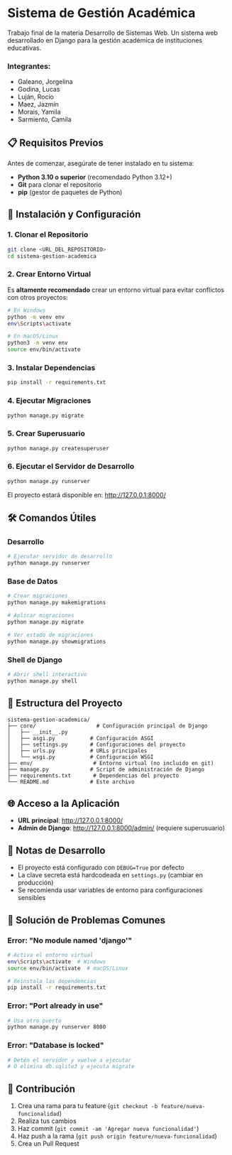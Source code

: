 # Sistema de Gestión Académica
Trabajo final de la materia Desarrollo de Sistemas Web. 
Un sistema web desarrollado en Django para la gestión académica de instituciones educativas.

### Integrantes:
- Galeano, Jorgelina
- Godina, Lucas
- Luján, Rocío
- Maez, Jazmín
- Morais, Yamila
- Sarmiento, Camila

## 📋 Requisitos Previos

Antes de comenzar, asegúrate de tener instalado en tu sistema:

- **Python 3.10 o superior** (recomendado Python 3.12+)
- **Git** para clonar el repositorio
- **pip** (gestor de paquetes de Python)

## 🚀 Instalación y Configuración

### 1. Clonar el Repositorio

```bash
git clone <URL_DEL_REPOSITORIO>
cd sistema-gestion-academica
```

### 2. Crear Entorno Virtual

Es **altamente recomendado** crear un entorno virtual para evitar conflictos con otros proyectos:

```bash
# En Windows
python -m venv env
env\Scripts\activate

# En macOS/Linux
python3 -m venv env
source env/bin/activate
```

### 3. Instalar Dependencias

```bash
pip install -r requirements.txt
```

### 4. Ejecutar Migraciones

```bash
python manage.py migrate
```

### 5. Crear Superusuario

```bash
python manage.py createsuperuser
```

### 6. Ejecutar el Servidor de Desarrollo

```bash
python manage.py runserver
```

El proyecto estará disponible en: http://127.0.0.1:8000/

## 🛠️ Comandos Útiles

### Desarrollo
```bash
# Ejecutar servidor de desarrollo
python manage.py runserver
```

### Base de Datos
```bash
# Crear migraciones
python manage.py makemigrations

# Aplicar migraciones
python manage.py migrate

# Ver estado de migraciones
python manage.py showmigrations
```

### Shell de Django
```bash
# Abrir shell interactivo
python manage.py shell
```

## 📁 Estructura del Proyecto

```
sistema-gestion-academica/
├── core/                   # Configuración principal de Django
│   ├── __init__.py
│   ├── asgi.py           # Configuración ASGI
│   ├── settings.py       # Configuraciones del proyecto
│   ├── urls.py           # URLs principales
│   └── wsgi.py           # Configuración WSGI
├── env/                   # Entorno virtual (no incluido en git)
├── manage.py             # Script de administración de Django
├── requirements.txt       # Dependencias del proyecto
└── README.md             # Este archivo
```

## 🌐 Acceso a la Aplicación

- **URL principal**: http://127.0.0.1:8000/
- **Admin de Django**: http://127.0.0.1:8000/admin/ (requiere superusuario)

## 📝 Notas de Desarrollo

- El proyecto está configurado con `DEBUG=True` por defecto
- La clave secreta está hardcodeada en `settings.py` (cambiar en producción)
- Se recomienda usar variables de entorno para configuraciones sensibles

## 🐛 Solución de Problemas Comunes

### Error: "No module named 'django'"
```bash
# Activa el entorno virtual
env\Scripts\activate  # Windows
source env/bin/activate  # macOS/Linux

# Reinstala las dependencias
pip install -r requirements.txt
```

### Error: "Port already in use"
```bash
# Usa otro puerto
python manage.py runserver 8080
```

### Error: "Database is locked"
```bash
# Detén el servidor y vuelve a ejecutar
# O elimina db.sqlite3 y ejecuta migrate
```

## 🤝 Contribución

1. Crea una rama para tu feature (`git checkout -b feature/nueva-funcionalidad`)
2. Realiza tus cambios
3. Haz commit (`git commit -am 'Agregar nueva funcionalidad'`)
4. Haz push a la rama (`git push origin feature/nueva-funcionalidad`)
5. Crea un Pull Request
